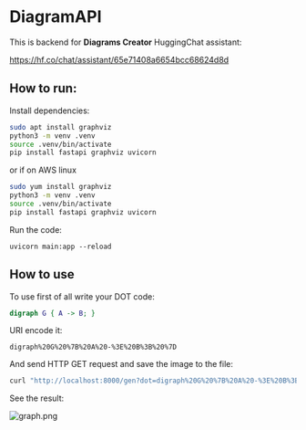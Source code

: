 # DiagramAPI

This is backend for **Diagrams Creator** HuggingChat assistant:

https://hf.co/chat/assistant/65e71408a6654bcc68624d8d

## How to run:

Install dependencies:
```bash
sudo apt install graphviz
python3 -m venv .venv
source .venv/bin/activate
pip install fastapi graphviz uvicorn
```

or if on AWS linux
```bash
sudo yum install graphviz
python3 -m venv .venv
source .venv/bin/activate
pip install fastapi graphviz uvicorn
```
Run the code:
```
uvicorn main:app --reload
```

## How to use

To use first of all write your DOT code:
```dot
digraph G { A -> B; }
```

URI encode it:
```uri
digraph%20G%20%7B%20A%20-%3E%20B%3B%20%7D
```

And send HTTP GET request and save the image to the file:

```bash
curl "http://localhost:8000/gen?dot=digraph%20G%20%7B%20A%20-%3E%20B%3B%20%7D" --output graph.png
```

See the result:

![graph.png](https://github.com/Kkordik/DiagramAPI/assets/99617240/905babcc-8eab-44a6-9d8f-354bc5a669d4)
